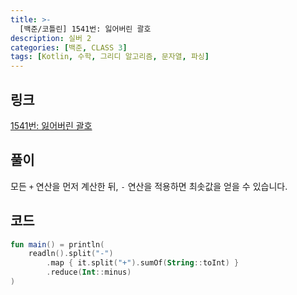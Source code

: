 ```yaml
---
title: >-
  [백준/코틀린] 1541번: 잃어버린 괄호
description: 실버 2
categories: [백준, CLASS 3]
tags: [Kotlin, 수학, 그리디 알고리즘, 문자열, 파싱]
---
```


## 링크
[1541번: 잃어버린 괄호](https://www.acmicpc.net/problem/1541)

## 풀이
모든 `+` 연산을 먼저 계산한 뒤, `-` 연산을 적용하면 최솟값을 얻을 수 있습니다.

## 코드
```kotlin
fun main() = println(
    readln().split("-")
        .map { it.split("+").sumOf(String::toInt) }
        .reduce(Int::minus)
)

```
